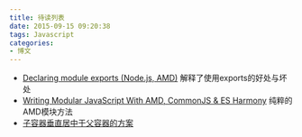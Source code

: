 ```yaml
---
title: 待读列表
date: 2015-09-15 09:20:38
tags: Javascript
categories:
- 博文
---
```

* [Declaring module exports (Node.js, AMD)](http://www.2ality.com/2012/04/declaring-module-exports.html) 解释了使用exports的好处与坏处
* [Writing Modular JavaScript With AMD, CommonJS & ES Harmony](http://addyosmani.com/writing-modular-js/) 纯粹的AMD模块方法
* [子容器垂直居中于父容器的方案](http://segmentfault.com/a/1190000000381042#articleHeader6)